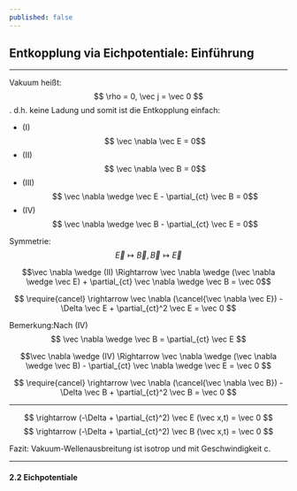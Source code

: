```yaml
---
published: false
---
```

## Entkopplung via Eichpotentiale: Einführung

---
Vakuum heißt: $$ \rho = 0, \vec j = \vec 0 $$. d.h. keine Ladung und somit ist die Entkopplung einfach:

- (I) $$ \vec \nabla \vec E = 0$$
- (II) $$ \vec \nabla \vec B = 0$$
- (III) $$ \vec \nabla \wedge \vec E - \partial_{ct} \vec B = 0$$
- (IV) $$ \vec \nabla \wedge \vec B - \partial_{ct} \vec E = 0$$

Symmetrie: $$ \vec E \mapsto \vec B, \vec B \mapsto \vec E $$ 

$$\vec \nabla \wedge (II) \Rightarrow \vec \nabla \wedge (\vec \nabla \wedge \vec E) + \partial_{ct} \vec \nabla \wedge \vec B = \vec 0$$

$$ \require{cancel} \rightarrow \vec \nabla (\cancel{\vec \nabla \vec E}) - \Delta \vec E + \partial_{ct}^2 \vec E =  \vec 0 $$

Bemerkung:Nach (IV) $$ \vec \nabla \wedge \vec B = \partial_{ct} \vec E $$

$$\vec \nabla \wedge (IV) \Rightarrow \vec \nabla \wedge (\vec \nabla \wedge \vec B) - \partial_{ct} \vec \nabla \wedge \vec E = \vec 0 $$

$$ \require{cancel} \rightarrow \vec \nabla (\cancel{\vec \nabla \vec B}) - \Delta \vec B + \partial_{ct}^2 \vec B =  \vec 0 $$ 

---
$$ \rightarrow (-\Delta + \partial_{ct}^2) \vec E (\vec x,t) = \vec 0 $$
$$ \rightarrow (-\Delta + \partial_{ct}^2) \vec B (\vec x,t) = \vec 0 $$

Fazit: Vakuum-Wellenausbreitung ist isotrop und mit Geschwindigkeit c.

---
#### 2.2 Eichpotentiale